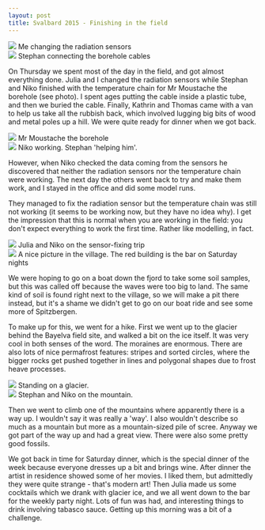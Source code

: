 ```yaml
---
layout: post
title: Svalbard 2015 - Finishing in the field
---
```


<div>
<div class="inline-image">
<img src="/images/svalbard3/pic1.JPG"/>
<span>Me changing the radiation sensors</span>
</div><div class="inline-image">
<img src="/images/svalbard3/pic2.JPG"/>
<span>Stephan connecting the borehole cables</span>
</div>
</div>

On Thursday we spent most of the day in the field, and got almost everything done. Julia and I changed the radiation sensors while Stephan and Niko finished with the temperature chain for Mr Moustache the borehole (see photo). I spent ages putting the cable inside a plastic tube, and then we buried the cable. Finally, Kathrin and Thomas came with a van to help us take all the rubbish back, which involved lugging big bits of wood and metal poles up a hill. We were quite ready for dinner when we got back.

<div>
<div class="inline-image">
<img src="/images/svalbard3/pic3.jpg"/>
<span>Mr Moustache the borehole</span>
</div><div class="inline-image">
<img src="/images/svalbard3/pic4.jpg"/>
<span>Niko working. Stephan 'helping him'.</span>
</div>
</div>
 
However, when Niko checked the data coming from the sensors he discovered that neither the radiation sensors nor the temperature chain were working. The next day the others went back to try and make them work, and I stayed in the office and did some model runs.

They managed to fix the radiation sensor but the temperature chain was still not working (it seems to be working now, but they have no idea why). I get the impression that this is normal when you are working in the field: you don't expect everything to work the first time. Rather like modelling, in fact.
 
<div>
<div class="inline-image">
<img src="/images/svalbard3/pic5.JPG"/>
<span>Julia and Niko on the sensor-fixing trip</span>
</div><div class="inline-image">
<img src="/images/svalbard3/pic6.jpg"/>
<span>A nice picture in the village. The red building is the bar on Saturday nights</span>
</div>
</div>
 
We were hoping to go on a boat down the fjord to take some soil samples, but this was called off because the waves were too big to land. The same kind of soil is found right next to the village, so we will make a pit there instead, but it's a shame we didn't get to go on our boat ride and see some more of Spitzbergen.

To make up for this, we went for a hike. First we went up to the glacier behind the Bayelva field site, and walked a bit on the ice itself. It was very cool in both senses of the word. The moraines are enormous. There are also lots of nice permafrost features: stripes and sorted circles, where the bigger rocks get pushed together in lines and polygonal shapes due to frost heave processes.
 
<div>
<div class="inline-image">
<img src="/images/svalbard3/pic7.jpg"/>
<span>Standing on a glacier.</span>
</div><div class="inline-image">
<img src="/images/svalbard3/pic8.jpg"/>
<span>Stephan and Niko on the mountain.</span>
</div>
</div>
 
Then we went to climb one of the mountains where apparently there is a way up. I wouldn't say it was really a 'way'. I also wouldn't describe so much as a mountain but more as a mountain-sized pile of scree. Anyway we got part of the way up and had a great view. There were also some pretty good fossils.

We got back in time for Saturday dinner, which is the special dinner of the week because everyone dresses up a bit and brings wine. After dinner the artist in residence showed some of her movies. I liked them, but admittedly they were quite strange - that's modern art! Then Julia made us some cocktails which we drank with glacier ice, and we all went down to the bar for the weekly party night. Lots of fun was had, and interesting things to drink involving tabasco sauce. Getting up this morning was a bit of a challenge.
 